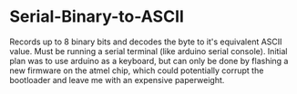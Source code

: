 # Serial-Binary-to-ASCII
Records up to 8 binary bits and decodes the byte to it's equivalent ASCII value. Must be running a serial terminal (like arduino serial console). Initial plan was to use arduino as a keyboard, but can only be done by flashing a new firmware on the atmel chip, which could potentially corrupt the bootloader and leave me with an expensive paperweight.
